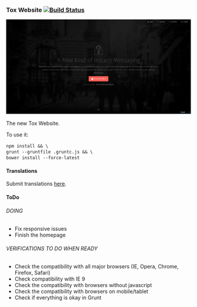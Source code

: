 ### Tox Website [![Build Status](https://travis-ci.org/pwnsdx/Tox-Website.svg)](https://travis-ci.org/pwnsdx/Tox-Website)

![Preview](Resources/Preview.jpg)

The new Tox Website.

To use it:

```shell
npm install && \
grunt --gruntfile .gruntc.js && \
bower install --force-latest
```

#### Translations

Submit translations [here](https://www.transifex.com/projects/p/tox-website-next/).

#### ToDo

###### DOING

- Fix responsive issues
- Finish the homepage

###### VERIFICATIONS TO DO WHEN READY

- Check the compatibility with all major browsers (IE, Opera, Chrome, Firefox, Safari)
- Check compatibility with IE 9
- Check the compatibility with browsers without javascript
- Check the compatibility with browsers on mobile/tablet
- Check if everything is okay in Grunt

